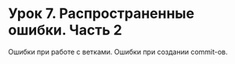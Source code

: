 # Урок 7. Распространенные ошибки. Часть 2
Ошибки при работе с ветками. Ошибки при создании commit-ов.